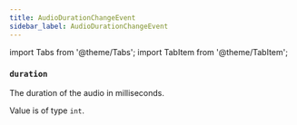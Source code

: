 ```yaml
---
title: AudioDurationChangeEvent
sidebar_label: AudioDurationChangeEvent
---
```

import Tabs from '@theme/Tabs';
import TabItem from '@theme/TabItem';

### `duration`

The duration of the audio in milliseconds.

Value is of type `int`.

